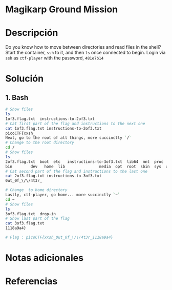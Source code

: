 # Magikarp Ground Mission 

# Descripción 
Do you know how to move between directories and read files in the shell? Start the container, `ssh` to it, and then `ls` once connected to begin. Login via `ssh` as `ctf-player` with the password, `481e7b14`
# Solución 
## 1. Bash

``` bash
# Show files 
ls
1of3.flag.txt  instructions-to-2of3.txt
# Cat first part of the flag and instructions to the next one 
cat 1of3.flag.txt instructions-to-2of3.txt 
picoCTF{xxsh_
Next, go to the root of all things, more succinctly `/`
# Change to the root directory
cd /
# Show files 
ls
2of3.flag.txt  boot  etc   instructions-to-3of3.txt  lib64  mnt  proc  run   srv  tmp  var
bin	       dev   home  lib			     media  opt  root  sbin  sys  usr
# Cat second part of the flag and instructions to the last one
cat 2of3.flag.txt instructions-to-3of3.txt 
0ut_0f_\/\/4t3r_

# Change  to home directory
Lastly, ctf-player, go home... more succinctly `~`
cd ~
# Show files 
ls
3of3.flag.txt  drop-in
# Show last part of the flag
cat 3of3.flag.txt 
1118a9a4}

# Flag : picoCTF{xxsh_0ut_0f_\/\/4t3r_1118a9a4}
```

# Notas adicionales 

# Referencias 
